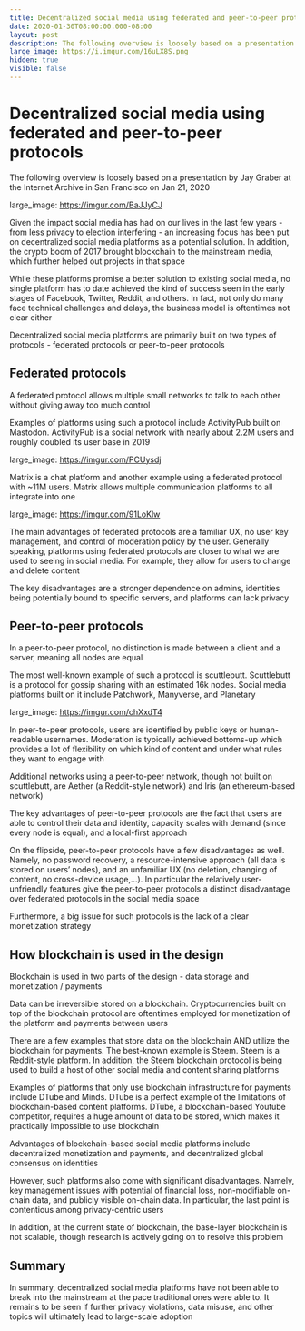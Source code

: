 ```yaml
---
title: Decentralized social media using federated and peer-to-peer protocols
date: 2020-01-30T08:00:00.000-08:00
layout: post
description: The following overview is loosely based on a presentation by Jay Graber at the Internet Archive in San Francisco on Jan 21, 2020
large_image: https://i.imgur.com/16uLX8S.png    
hidden: true
visible: false
---
```


# Decentralized social media using federated and peer-to-peer protocols

The following overview is loosely based on a presentation by Jay Graber at the Internet Archive in San Francisco on Jan 21, 2020

large_image: https://imgur.com/BaJJyCJ

Given the impact social media has had on our lives in the last few years - from less privacy to election interfering - an increasing focus has been put on decentralized social media platforms as a potential solution. In addition, the crypto boom of 2017 brought blockchain to the mainstream media, which further helped out projects in that space

While these platforms promise a better solution to existing social media, no single platform has to date achieved the kind of success seen in the early stages of Facebook, Twitter, Reddit, and others. In fact, not only do many face technical challenges and delays, the business model is oftentimes not clear either

Decentralized social media platforms are primarily built on two types of protocols - federated protocols or peer-to-peer protocols

## Federated protocols

A federated protocol allows multiple small networks to talk to each other without giving away too much control

Examples of platforms using such a protocol include ActivityPub built on Mastodon. ActivityPub is a social network with nearly about 2.2M users and roughly doubled its user base in 2019

large_image: https://imgur.com/PCUysdj

Matrix is a chat platform and another example using a federated protocol with ~11M users. Matrix allows multiple communication platforms to all integrate into one

large_image: https://imgur.com/91LoKlw

The main advantages of federated protocols are a familiar UX, no user key management, and control of moderation policy by the user. Generally speaking, platforms using federated protocols are closer to what we are used to seeing in social media. For example, they allow for users to change and delete content

The key disadvantages are a stronger dependence on admins, identities being potentially bound to specific servers, and platforms can lack privacy

## Peer-to-peer protocols

In a peer-to-peer protocol, no distinction is made between a client and a server, meaning all nodes are equal

The most well-known example of such a protocol is scuttlebutt. Scuttlebutt is a protocol for gossip sharing with an estimated 16k nodes. Social media platforms built on it include Patchwork, Manyverse, and Planetary

large_image: https://imgur.com/chXxdT4

In peer-to-peer protocols, users are identified by public keys or human-readable usernames. Moderation is typically achieved bottoms-up which provides a lot of flexibility on which kind of content and under what rules they want to engage with

Additional networks using a peer-to-peer network, though not built on scuttlebutt, are Aether (a Reddit-style network) and Iris (an ethereum-based network)

The key advantages of peer-to-peer protocols are the fact that users are able to control their data and identity, capacity scales with demand (since every node is equal), and a local-first approach

On the flipside, peer-to-peer protocols have a few disadvantages as well. Namely, no password recovery, a resource-intensive approach (all data is stored on users’ nodes), and an unfamiliar UX (no deletion, changing of content, no cross-device usage,...). In particular the relatively user-unfriendly features give the peer-to-peer protocols a distinct disadvantage over federated protocols in the social media space

Furthermore, a big issue for such protocols is the lack of a clear monetization strategy

## How blockchain is used in the design

Blockchain is used in two parts of the design - data storage and monetization / payments

Data can be irreversible stored on a blockchain. Cryptocurrencies built on top of the blockchain protocol are oftentimes employed for monetization of the platform and payments between users

There are a few examples that store data on the blockchain AND utilize the blockchain for payments. The best-known example is Steem. Steem is a Reddit-style platform. In addition, the Steem blockchain protocol is being used to build a host of other social media and content sharing platforms

Examples of platforms that only use blockchain infrastructure for payments include DTube and Minds. DTube is a perfect example of the limitations of blockchain-based content platforms. DTube, a blockchain-based Youtube competitor, requires a huge amount of data to be stored, which makes it practically impossible to use blockchain

Advantages of blockchain-based social media platforms include decentralized monetization and payments, and decentralized global consensus on identities

However, such platforms also come with significant disadvantages. Namely, key management issues with potential of financial loss, non-modifiable on-chain data, and publicly visible on-chain data. In particular, the last point is contentious among privacy-centric users

In addition, at the current state of blockchain, the base-layer blockchain is not scalable, though research is actively going on to resolve this problem

## Summary

In summary, decentralized social media platforms have not been able to break into the mainstream at the pace traditional ones were able to. It remains to be seen if further privacy violations, data misuse, and other topics will ultimately lead to large-scale adoption

